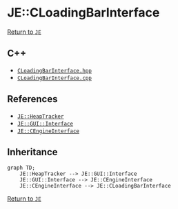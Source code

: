 # JE::CLoadingBarInterface

[Return to `JE`](/docs/je.md)

## C++

- [`CLoadingBarInterface.hpp`](/src/je/CLoadingBarInterface.hpp)
- [`CLoadingBarInterface.cpp`](/src/je/CLoadingBarInterface.cpp)

## References

- [`JE::HeapTracker`](/docs/je/HeapTracker.md)
- [`JE::GUI::Interface`](/docs/je/GUI/Interface.md)
- [`JE::CEngineInterface`](/docs/je/CEngineInterface.md)

## Inheritance

```mermaid
graph TD;
    JE::HeapTracker --> JE::GUI::Interface
    JE::GUI::Interface --> JE::CEngineInterface
    JE::CEngineInterface --> JE::CLoadingBarInterface
```

[Return to `JE`](/docs/je.md)